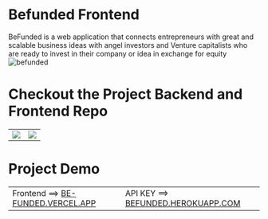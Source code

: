 # Befunded Frontend 

 BeFunded is a web application that connects entrepreneurs with great and scalable business ideas with angel investors and Venture capitalists who are ready to invest in their company or idea in exchange for equity
 ![befunded](https://user-images.githubusercontent.com/100171190/202894029-c32d9ab0-119a-4ee3-a3a6-e80638388403.PNG)

 # Checkout the Project Backend and Frontend Repo
  <table>
  <tr >
     <td>
      <a href="https://github.com/emilance/befunded"><img src="https://github-readme-stats.vercel.app/api/pin/?username=emilance&repo=befunded" /></a>
    </td>
    <td>
      <a href="https://github.com/adelabuadeleke/befunded"><img src="https://github-readme-stats.vercel.app/api/pin/?username=adelabuadeleke&repo=befunded" /></a>
    </td>
   
  </tr>
  </table>
  
  # Project Demo
   <table>
      <tr >
        <td>
                Frontend
                ==> <a href="https://be-funded.vercel.app">BE-FUNDED.VERCEL.APP<a/>
        </td>
        <td>
               API KEY
               ==> <a href="https://befunded.herokuapp.com">BEFUNDED.HEROKUAPP.COM<a/>
            </td>
      </tr>
 </table>
  
  
